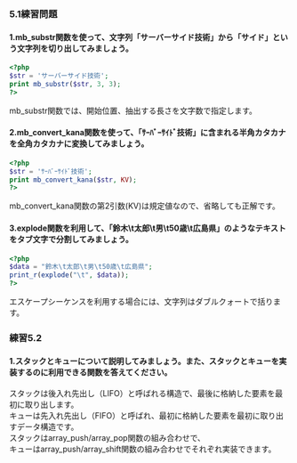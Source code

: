 ### 5.1練習問題
#### 1.mb_substr関数を使って、文字列「サーバーサイド技術」から「サイド」という文字列を切り出してみましょう。
```PHP
<?php
$str = 'サーバーサイド技術';
print mb_substr($str, 3, 3);
?>
```
mb_substr関数では、開始位置、抽出する長さを文字数で指定します。<br>

#### 2.mb_convert_kana関数を使って、「ｻｰﾊﾞｰｻｲﾄﾞ技術」に含まれる半角カタカナを全角カタカナに変換してみましょう。
```PHP
<?php
$str = 'ｻｰﾊﾞｰｻｲﾄﾞ技術';
print mb_convert_kana($str, KV);
?>
```
mb_convert_kana関数の第2引数(KV)は規定値なので、省略しても正解です。<br>

#### 3.explode関数を利用して、「鈴木\t太郎\t男\t50歳\t広島県」のようなテキストをタブ文字で分割してみましょう。
```PHP
<?php
$data = "鈴木\t太郎\t男\t50歳\t広島県";
print_r(explode("\t", $data));
?>
```
エスケープシーケンスを利用する場合には、文字列はダブルクォートで括ります。<br>

### 練習5.2
#### 1.スタックとキューについて説明してみましょう。また、スタックとキューを実装するのに利用できる関数を答えてください。
スタックは後入れ先出し（LIFO）と呼ばれる構造で、最後に格納した要素を最初に取り出します。<br>
キューは先入れ先出し（FIFO）と呼ばれ、最初に格納した要素を最初に取り出すデータ構造です。<br>
スタックはarray_push/array_pop関数の組み合わせで、<br>
キューはarray_push/array_shift関数の組み合わせでそれぞれ実装できます。<br>
<br>
